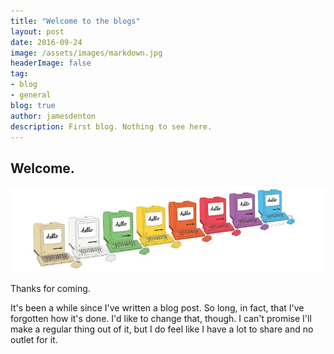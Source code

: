 ```yaml
---
title: "Welcome to the blogs"
layout: post
date: 2016-09-24
image: /assets/images/markdown.jpg
headerImage: false
tag:
- blog
- general
blog: true
author: jamesdenton
description: First blog. Nothing to see here.
---
```


## Welcome.

![8 Macs in a row by nealcampbell](/assets/images/2016-09-25-first-blog/8macs.jpg)

Thanks for coming.

It's been a while since I've written a blog post. So long, in fact, that I've forgotten how it's done. I'd like to change that, though. I can't promise I'll make a regular thing out of it, but I do feel like I have a lot to share and no outlet for it.

<!--more-->
